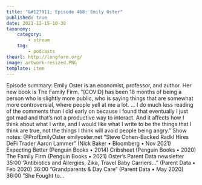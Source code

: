 ```yaml
---
title: "&#127911; Episode 468: Emily Oster"
published: true
date: 2021-12-15-10-38
taxonomy:
    category:
        - stream
    tag:
        - podcasts
theurl: http://longform.org/
image: artwork-resized.PNG
template: item
---
```


Episode summary: Emily Oster is an economist, professor, and author. Her new book is The Family Firm. &rdquo;[COVID] has been 18 months of being a person who is slightly more public, who is saying things that are somewhat more controversial, where people yell at me a lot. &hellip; I do much less reading of the comments than I did early on because I found that eventually I just got mad and that&rsquo;s not a productive way to interact. And it affects how I think about what I write, and I would like what I write to be the things that I think are true, not the things I think will avoid people being angry.&rdquo; Show notes: @ProfEmilyOster emilyoster.net &ldquo;Steve Cohen-Backed Radkl Hires DeFi Trader Aaron Lammer&rdquo; (Nick Baker &bull; Bloomberg &bull; Nov 2021) Expecting Better (Penguin Books &bull; 2014) Cribsheet (Penguin Books &bull; 2020) The Family Firm (Penguin Books &bull; 2021) Oster&rsquo;s Parent Data newsletter 35:00 &rdquo;Antibiotics and Allergies, Zika, Travel Baby Carriers&hellip;&rdquo; (Parent Data &bull; Feb 2020) 36:00 &rdquo;Grandparents &amp; Day Care&rdquo; (Parent Data &bull; May 2020) 36:00 &rdquo;She Fought to&hellip;
